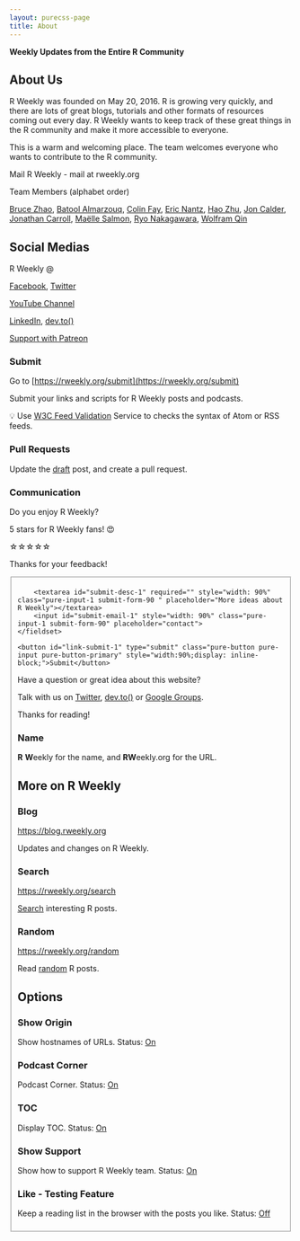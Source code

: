 ```yaml
---
layout: purecss-page
title: About
---
```


**Weekly Updates from the Entire R Community**

## About Us

R Weekly was founded on May 20, 2016. R is growing very quickly, and there are lots of great blogs, tutorials and other formats of resources coming out every day. R Weekly wants to keep track of these great things in the R community and make it more accessible to everyone.

This is a warm and welcoming place. The team welcomes everyone who wants to contribute to the R community.

Mail R Weekly - mail at rweekly.org

Team Members (alphabet order)

[Bruce Zhao](https://github.com/BruceZhaoR), [Batool Almarzouq](https://github.com/BatoolMM), [Colin Fay](https://github.com/ColinFay), [Eric Nantz](https://github.com/thercast), [Hao Zhu](https://github.com/haozhu233), [Jon Calder](https://github.com/jonmcalder), [Jonathan Carroll](https://github.com/jonocarroll), [Maëlle Salmon](https://github.com/maelle), [Ryo Nakagawara](https://github.com/Ryo-N7), [Wolfram Qin](https://github.com/qinwf)

## Social Medias

R Weekly @

[Facebook](https://facebook.com/rweekly), [Twitter](https://twitter.com/rweekly_org)

[YouTube Channel](https://www.youtube.com/channel/UCVRffxCKJd2qQ6gDcoMPxJQ)

[LinkedIn](https://www.linkedin.com/company/rweekly), [dev.to()](https://dev.to/rweekly)

[Support with Patreon](https://www.patreon.com/rweekly)

### Submit

Go to [https://rweekly.org/submit](https://rweekly.org/submit)

Submit your links and scripts for R Weekly posts and podcasts.

💡 Use [W3C Feed Validation](https://validator.w3.org/feed/)  Service to checks the syntax of Atom or RSS feeds.

### Pull Requests

Update the [draft](https://github.com/rweekly/rweekly.org/blob/gh-pages/draft.md) post, and create a pull request.

### Communication

Do you enjoy R Weekly?

5 stars for R Weekly fans! 😍

<div id="star-rating-1" class="rating" style="margin-bottom:10px;" >
<span class="stars-item" data-value="5">☆</span><span class="stars-item" data-value="4">☆</span><span class="stars-item" data-value="3">☆</span><span class="stars-item" data-value="2">☆</span><span class="stars-item" data-value="1">☆</span>
</div>

<form id="submit-form-1" class="hided-form pure-form" style="margin-bottom: 20px;">
    <p id="res-text-1">Thanks for your feedback!</p>
    <fieldset class="pure-group">

        <textarea id="submit-desc-1" required="" style="width: 90%" class="pure-input-1 submit-form-90 " placeholder="More ideas about R Weekly"></textarea>
        <input id="submit-email-1" style="width: 90%" class="pure-input-1 submit-form-90" placeholder="contact">
    </fieldset>

    <button id="link-submit-1" type="submit" class="pure-button pure-input pure-button-primary" style="width:90%;display: inline-block;">Submit</button>
</form>
<div style="display: none;" id="dialog-1" title="Submission Status">
  <p></p>
</div>

<script>

function stars_on_clicks_1() {
            if(this.getAttribute('click-done') !== "true"){
                // handle stars
                var chosen_value = parseInt(this.getAttribute('data-value'));
                var stars = document.querySelectorAll('#star-rating-1 .stars-item');
                for(var jj=0; jj!=stars.length;jj++){
                    var curr = parseInt(stars[jj].getAttribute('data-value'));
                    if (curr > chosen_value){
                        stars[jj].innerHTML = '';
                    }else{
                        stars[jj].innerHTML = "★";
                    }
                    stars[jj].setAttribute('click-done',"true");
                }

                // handle xhr
                var final_url = "https://api.rweekly.org/rating?value=" + chosen_value + "&path=" + encodeURIComponent(window.location.href);

                var xhr = new XMLHttpRequest();
                var time_xhr = (new Date()).getTime();
                xhr.open("GET", final_url);
                xhr.onreadystatechange = function() {
                    if (xhr.readyState == 4 && ( xhr.status == 200 || xhr.status == 304 )) {
                        var xhr_res = JSON.parse(xhr.responseText);
                        if (xhr_res.hasOwnProperty('error')){
                            document.getElementById('res-text-1').innerHTML = 'Thanks! You already voted today!';
                            _paq.push(['trackEvent', "submit-rating", "error", xhr_res.error, (new Date()).getTime() - time_xhr]);
                        } else {
                            _paq.push(['trackEvent', "submit-rating", "done", chosen_value, (new Date()).getTime() - time_xhr]);
                        }
                    }
                }
                xhr.send();
                _paq.push(['trackEvent', "submit-rating", "begin", chosen_value]);

                // handle show form
                document.getElementById('submit-form-1').classList.remove('hided-form');
                document.getElementById('submit-form-1').setAttribute('stars-num', chosen_value);

            }
        }

document.addEventListener("DOMContentLoaded", function () {
    var stars = document.querySelectorAll('#star-rating-1 .stars-item');
    for(var ii=0; ii!=stars.length;ii++){
        stars[ii].addEventListener("click", stars_on_clicks_1.bind(stars[ii]));
        stars[ii].addEventListener("touchend", stars_on_clicks_1.bind(stars[ii]));
    };

    document.getElementById( "submit-form-1" ).addEventListener( "submit", function(e) {
    e.preventDefault();

    var final_url = {};
    final_url.value = (document.getElementById('submit-form-1').getAttribute('stars-num'));
    final_url.desc = (document.getElementById('submit-desc-1').value);
    final_url.email = (document.getElementById('submit-email-1').value);

    var xhr = new XMLHttpRequest();
    var time_xhr = (new Date()).getTime();
    xhr.open("POST", "https://api.rweekly.org/feedback", true);
    xhr.onreadystatechange = function() {
        if (xhr.readyState == 4 && ( xhr.status == 200 || xhr.status == 304 )) {
            var xhr_res = JSON.parse(xhr.responseText);
            if (xhr_res.hasOwnProperty('error')){
                document.getElementById('dialog-1').firstElementChild.innerHTML = 'Sorry, there are too many requests. You can also talk to us with Twitter or Google Group!';
                _paq.push(['trackEvent', "submit-feedback", "error", (new Date()).getTime() - time_xhr]);
            } else {
                _paq.push(['trackEvent', "submit-feedback", "done", (new Date()).getTime() - time_xhr]);
                var words;

                document.getElementById('dialog-1').firstElementChild.innerHTML = 'Thanks for your feedback!';
                document.getElementById('submit-desc-1').value = '';
                document.getElementById('submit-email-1').value = '';
            }
            $( "#dialog-1" ).dialog({
                show: {
                    effect: "fade",
                    duration: 300
                },
                hide: {
                    effect: "fade",
                    duration: 300
                }
            });
        }
    }
    xhr.setRequestHeader("Content-Type", "application/json;charset=UTF-8");
    xhr.send(JSON.stringify(final_url));
    _paq.push(['trackEvent', "submit-feedback", "begin"]);
    });
});

</script>

Have a question or great idea about this website?

Talk with us on [Twitter](https://twitter.com/rweekly_org), [dev.to()](https://dev.to/rweekly) or [Google Groups](https://groups.google.com/forum/#!forum/rweekly).

Thanks for reading!

### Name

<strong>R</strong> <strong>W</strong>eekly for the name, and <strong>RW</strong>eekly.org for the URL.

## More on R Weekly


<!-- ### R conferences & meetups

<a href="https://conf.rweekly.org">https://conf.rweekly.org</a>

A collection of presentation slides/materials released on various R conferences and meetups. -->

### Blog

<a href="https://blog.rweekly.org">https://blog.rweekly.org</a>

Updates and changes on R Weekly.

### Search

<a href="https://rweekly.org/search">https://rweekly.org/search</a>

[Search](./search.html) interesting R posts.

### Random

<a href="https://rweekly.org/random">https://rweekly.org/random</a>

Read [random](./random.html) R posts.

## Options

### Show Origin

Show hostnames of URLs. Status: <a id="origin-status" href="#">On</a>

<script>
if (localStorage.getItem("origin") === 'false'){
    document.getElementById('origin-status').innerText = " Off ";
} else {
    document.getElementById('origin-status').innerText = " On ";
}

function originMode(e) {
    e.preventDefault();
    if (localStorage.getItem('origin') === 'true') {
        localStorage.setItem('origin', 'false');
        document.body.classList.remove('show-origin');
        document.body.classList.add('hide-origin');
        _paq.push(['trackEvent', 'set-origin', 'false']);
        document.getElementById('origin-status').innerText = " Off ";
    } else if (localStorage.getItem('origin') === 'false') {
        localStorage.setItem('origin', 'true');
        document.body.classList.add('show-origin');
        document.body.classList.remove('hide-origin');
        _paq.push(['trackEvent', 'set-origin', 'true']);
        document.getElementById('origin-status').innerText = " On ";
    } else {
        localStorage.setItem('origin', 'false');
        document.body.classList.add('hide-origin');
        document.body.classList.remove('show-origin');
        _paq.push(['trackEvent', 'set-origin', 'false']);
        document.getElementById('origin-status').innerText = " Off ";
    }
}

document.getElementById('origin-status').addEventListener("click",originMode);

</script>

### Podcast Corner

Podcast Corner. Status: <a id="pod-corner-status" href="#">On</a>

<script>
if (localStorage.getItem("feature-podcast-corner") === 'true'){
    document.getElementById('pod-corner-status').innerText = " On ";
} else {
    document.getElementById('pod-corner-status').innerText = " Off ";
}

function pod_corner_feature(e){
    e.preventDefault();
    if (localStorage.getItem("feature-podcast-corner") === 'false'){
        localStorage.setItem("feature-podcast-corner", true);
        _paq.push(['trackEvent', 'set-pod', 'true']);
        document.getElementById('pod-corner-status').innerText = " On ";
        window.location.reload();
    } else {
        localStorage.setItem("feature-podcast-corner", false);
        _paq.push(['trackEvent', 'set-pod', 'false']);
        document.getElementById('pod-corner-status').innerText = " Off ";
        window.location.reload();
    }
}

document.getElementById('pod-corner-status').addEventListener("click",pod_corner_feature);

</script>


### TOC

Display TOC. Status: <a id="toc-status" href="#">On</a>

<script>
if (localStorage.getItem("feature-toc") === 'false'){
    document.getElementById('toc-status').innerText = " Off ";
} else {
    document.getElementById('toc-status').innerText = " On ";
}

function toc_feature(e){
    e.preventDefault();
    if (localStorage.getItem("feature-toc") === 'false'){
        localStorage.setItem("feature-toc", true);
        _paq.push(['trackEvent', 'set-toc', 'true']);
        document.getElementById('toc-status').innerText = " On ";
        window.location.reload();
    } else {
        localStorage.setItem("feature-toc", false);
        _paq.push(['trackEvent', 'set-toc', 'false']);
        document.getElementById('toc-status').innerText = " Off ";
        window.location.reload();
    }
}

document.getElementById('toc-status').addEventListener("click",toc_feature);

</script>

### Show Support

Show how to support R Weekly team. Status: <a id="support-status" href="#">On</a>

<script>
if (localStorage.getItem("feature-support") === 'false'){
    document.getElementById('support-status').innerText = " Off ";
} else {
    document.getElementById('support-status').innerText = " On ";
}

function support_feature(e){
    e.preventDefault();
    if (localStorage.getItem("feature-support") === 'false'){
        localStorage.setItem("feature-support", true);
        _paq.push(['trackEvent', 'set-support', 'true']);
        document.getElementById('support-status').innerText = " On ";
        window.location.reload();
    } else {
        localStorage.setItem("feature-support", false);
        _paq.push(['trackEvent', 'set-support', 'false']);
        document.getElementById('support-status').innerText = " Off ";
        window.location.reload();
    }
}

document.getElementById('support-status').addEventListener("click",support_feature);

</script>

### Like - Testing Feature

Keep a reading list in the browser with the posts you like. Status: <a id="like-status" href="#">Off</a>

<script>
if (localStorage.getItem("feature-like") === 'true'){
    document.getElementById('like-status').innerText = " On ";
} else {
    document.getElementById('like-status').innerText = " Off ";
}

function like_feature(e){
    e.preventDefault();
    if (localStorage.getItem("feature-like") === 'true'){
        localStorage.setItem("feature-like", false);
        _paq.push(['trackEvent', 'set-like', 'false']);
        document.getElementById('like-status').innerText = " Off ";
    } else {
        localStorage.setItem("feature-like", true);
        _paq.push(['trackEvent', 'set-like', 'true']);
        document.getElementById('like-status').innerText = " On ";
    }
}

document.getElementById('like-status').addEventListener("click",like_feature);

</script>

